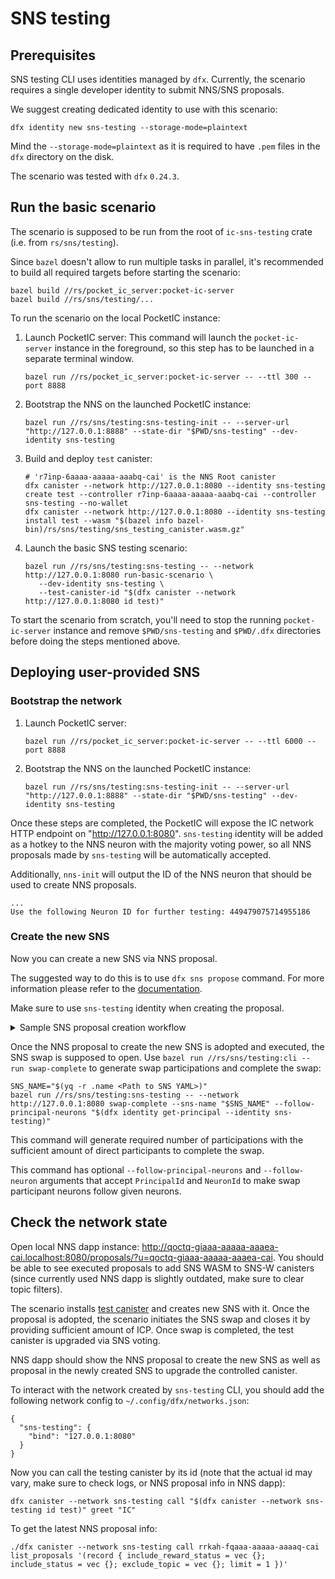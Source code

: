# SNS testing

## Prerequisites

SNS testing CLI uses identities managed by `dfx`. Currently, the scenario requires a single developer
identity to submit NNS/SNS proposals.

We suggest creating dedicated identity to use with this scenario:
```
dfx identity new sns-testing --storage-mode=plaintext
```
Mind the `--storage-mode=plaintext` as it is required to have `.pem` files in the `dfx` directory on the disk.

The scenario was tested with `dfx` `0.24.3`.

## Run the basic scenario

The scenario is supposed to be run from the root of `ic-sns-testing` crate (i.e. from `rs/sns/testing`).

Since `bazel` doesn't allow to run multiple tasks in parallel, it's recommended to build all required
targets before starting the scenario:
```
bazel build //rs/pocket_ic_server:pocket-ic-server
bazel build //rs/sns/testing/...
```

To run the scenario on the local PocketIC instance:
1) Launch PocketIC server:
   This command will launch the `pocket-ic-server` instance in the foreground, so this step has to be launched
   in a separate terminal window.
   ```
   bazel run //rs/pocket_ic_server:pocket-ic-server -- --ttl 300 --port 8888
   ```
2) Bootstrap the NNS on the launched PocketIC instance:
   ```
   bazel run //rs/sns/testing:sns-testing-init -- --server-url "http://127.0.0.1:8888" --state-dir "$PWD/sns-testing" --dev-identity sns-testing
   ```
3) Build and deploy `test` canister:
   ```
   # 'r7inp-6aaaa-aaaaa-aaabq-cai' is the NNS Root canister
   dfx canister --network http://127.0.0.1:8080 --identity sns-testing create test --controller r7inp-6aaaa-aaaaa-aaabq-cai --controller sns-testing --no-wallet
   dfx canister --network http://127.0.0.1:8080 --identity sns-testing install test --wasm "$(bazel info bazel-bin)/rs/sns/testing/sns_testing_canister.wasm.gz"
   ```
4) Launch the basic SNS testing scenario:
   ```
   bazel run //rs/sns/testing:sns-testing -- --network http://127.0.0.1:8080 run-basic-scenario \
      --dev-identity sns-testing \
      --test-canister-id "$(dfx canister --network http://127.0.0.1:8080 id test)"
   ```

To start the scenario from scratch, you'll need to stop the running `pocket-ic-server` instance and
remove `$PWD/sns-testing` and `$PWD/.dfx` directories before doing the steps mentioned above.

## Deploying user-provided SNS

### Bootstrap the network

1) Launch PocketIC server:
   ```
   bazel run //rs/pocket_ic_server:pocket-ic-server -- --ttl 6000 --port 8888
   ```

2) Bootstrap the NNS on the launched PocketIC instance:
   ```
   bazel run //rs/sns/testing:sns-testing-init -- --server-url "http://127.0.0.1:8888" --state-dir "$PWD/sns-testing" --dev-identity sns-testing
   ```

Once these steps are completed, the PocketIC will expose the IC network HTTP endpoint on "http://127.0.0.1:8080".
`sns-testing` identity will be added as a hotkey to the NNS neuron with the majority voting power, so all NNS proposals made
by `sns-testing` will be automatically accepted.

Additionally, `nns-init` will output the ID of the NNS neuron that should be used to create NNS proposals.
```
...
Use the following Neuron ID for further testing: 449479075714955186
```

### Create the new SNS

Now you can create a new SNS via NNS proposal.

The suggested way to do this is to use `dfx sns propose` command. For more information please refer to the [documentation](https://internetcomputer.org/docs/building-apps/governing-apps/launching/launch-steps-1proposal#3-submit-nns-proposal-to-create-sns).

Make sure to use `sns-testing` identity when creating the proposal.

<details>
<summary>Sample SNS proposal creation workflow</summary>
<br>

The example will use `//rs/sns/testing:sns_testing_canister` canister as SNS-controlled canister and will base on the [init YAML file from SNS CLI](../cli/test_sns_init_v2.yaml).

**Make sure to use `start_time: null` in the swap parameters to ensure that the swap starts right away after the NNS proposal is executed.**

1) Build and deploy `test` canister:
   ```
   bazel build //rs/sns/testing:sns_testing_canister
   # 'r7inp-6aaaa-aaaaa-aaabq-cai' is the NNS Root canister
   dfx canister --network http://127.0.0.1:8080 --identity sns-testing create test --controller r7inp-6aaaa-aaaaa-aaabq-cai --controller sns-testing --no-wallet
   dfx canister --network http://127.0.0.1:8080 --identity sns-testing install test --wasm "$(bazel info bazel-bin)/rs/sns/testing/sns_testing_canister.wasm.gz"
   ```

2) Adjust init YAML file (you will need [`yq`](https://github.com/mikefarah/yq) to be installed to do this):
   ```
   yq -i ".dapp_canisters |= [\""$(dfx canister --network http://127.0.0.1:8080 id test)"\"]" ../cli/test_sns_init_v2.yaml
   yq -i ".Distribution.Neurons[0].principal |= \""$(dfx identity get-principal --identity sns-testing)"\"" ../cli/test_sns_init_v2.yaml
   yq -i ".Swap.start_time |= null" ../cli/test_sns_init_v2.yaml
   ```
3) Propose to create the new SNS:
   ```
   pushd ../cli
   # //rs/sns/cli:sns doesn't support CLI-provided identities despite '--identity' option
   dfx identity use sns-testing
   bazel run //rs/sns/cli:sns -- propose --network http://127.0.0.1:8080 --neuron-id 449479075714955186 $PWD/test_sns_init_v2.yaml
   popd
   ```

4) Complete the swap for the newly created SNS
   ```
   SNS_NAME="$(yq -r .name ../cli/test_sns_init_v2.yaml)"
   bazel run //rs/sns/testing:sns-testing -- --network http://127.0.0.1:8080 swap-complete --sns-name "SNS_NAME"
   ```
</details>

Once the NNS proposal to create the new SNS is adopted and executed, the SNS swap is supposed to open.
Use `bazel run //rs/sns/testing:cli -- run swap-complete` to generate swap participations and complete the swap:
```
SNS_NAME="$(yq -r .name <Path to SNS YAML>)"
bazel run //rs/sns/testing:sns-testing -- --network http://127.0.0.1:8080 swap-complete --sns-name "$SNS_NAME" --follow-principal-neurons "$(dfx identity get-principal --identity sns-testing)"
```

This command will generate required number of participations with the sufficient amount of direct participants to complete the swap.

This command has optional `--follow-principal-neurons` and `--follow-neuron` arguments that accept `PrincipalId` and `NeuronId` to make swap
participant neurons follow given neurons.

## Check the network state

Open local NNS dapp instance: http://qoctq-giaaa-aaaaa-aaaea-cai.localhost:8080/proposals/?u=qoctq-giaaa-aaaaa-aaaea-cai.
You should be able to see executed proposals to add SNS WASM to SNS-W canisters (since currently used NNS dapp is slightly outdated, make sure to clear topic filters).

The scenario installs [test canister](./canister/canister.rs) and creates new SNS with it.
Once the proposal is adopted, the scenario initiates the SNS swap and closes it by providing sufficient amount of ICP.
Once swap is completed, the test canister is upgraded via SNS voting.

NNS dapp should show the NNS proposal to create the new SNS as well as proposal in the newly created SNS to upgrade
the controlled canister.

To interact with the network created by `sns-testing` CLI, you should add the following network config to
`~/.config/dfx/networks.json`:
```
{
  "sns-testing": {
    "bind": "127.0.0.1:8080"
  }
}
```

Now you can call the testing canister by its id (note that the actual id may vary, make sure to check logs, or NNS proposal info in NNS dapp):
```
dfx canister --network sns-testing call "$(dfx canister --network sns-testing id test)" greet "IC"
```

To get the latest NNS proposal info:
```
./dfx canister --network sns-testing call rrkah-fqaaa-aaaaa-aaaaq-cai list_proposals '(record { include_reward_status = vec {}; include_status = vec {}; exclude_topic = vec {}; limit = 1 })'
```


